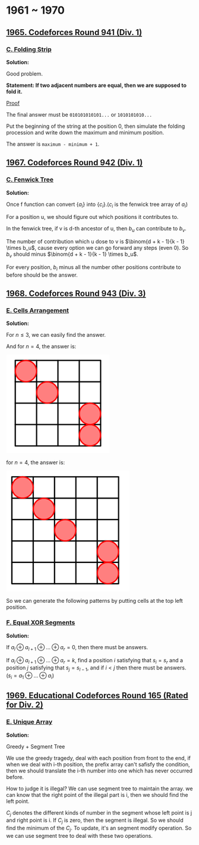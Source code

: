 # 1961 ~ 1970
## [1965. Codeforces Round 941 (Div. 1)](https://codeforces.com/contest/1965)

### [C. Folding Strip](https://codeforces.com/contest/1965/problem/C)

**Solution:**

Good problem.

**Statement: If two adjacent numbers are equal, then we are supposed to fold it.**

[Proof](https://codeforces.com/blog/entry/128914)

The final answer must be `010101010101...` or `1010101010...`

Put the beginning of the string at the position $0$, then simulate the folding procession and write down the maximum and minimum position.

The answer is `maximum - minimum + 1`.

## [1967. Codeforces Round 942 (Div. 1)](https://codeforces.com/contest/1967)

### [C. Fenwick Tree](https://codeforces.com/contest/1967/problem/C)

**Solution:**

Once f function can convert $\{a_i\}$ into $\{c_i\}$.($c_i$ is the fenwick tree array of $a_i$)

For a position u, we should figure out which positions it contributes to.

In the fenwick tree, if v is d-th ancestor of u, then $b_u$ can contribute to $b_v$. 

The number of contribution which u dose to v is $\binom{d + k - 1}{k - 1} \times b_u$, cause every option we can go forward any steps (even $0$).
So $b_v$ should minus $\binom{d + k - 1}{k - 1} \times b_u$.

For every position, $b_i$ minus all the number other positions contribute to before should be the answer.

## [1968. Codeforces Round 943 (Div. 3)](https://codeforces.com/contest/1968)

### [E. Cells Arrangement](https://codeforces.com/contest/1968/problem/E)

**Solution:**

For $n \le 3$, we can easily find the answer.

And for $n = 4$, the answer is:

![1968E-sol1](images/1968/1968E-sol1.png)
    
for $n = 4$, the answer is:

![1968E-sol2](images/1968/1968E-sol2.png)

So we can generate the following patterns by putting cells at the top left position. 
  
### [F. Equal XOR Segments](https://codeforces.com/contest/1968/problem/F)

**Solution:**

If $a_l \oplus a_{l + 1} \oplus ... \oplus a_r = 0$, then there must be answers.

If $a_l \oplus a_{l + 1} \oplus ... \oplus a_r = k$, find a position $i$ satisfying that $s_i = s_r$ and a position $j$ satisfying that $s_j = s_{l - 1}$, and if $i < j$ then there must be answers.
($s_i = a_1 \oplus ... \oplus a_i$)

## [1969. Educational Codeforces Round 165 (Rated for Div. 2)](https://codeforces.com/contest/1969)

### [E. Unique Array](https://codeforces.com/contest/1969/problem/E)

**Solution:**

Greedy + Segment Tree

We use the greedy tragedy, deal with each position from front to the end, 
if when we deal with i-th position, the prefix array can't safisfy the condition, 
then we should translate the i-th number into one which has never occurred before.

How to judge it is illegal? We can use segment tree to maintain the array. 
we can know that the right point of the illegal part is i, then we should find the left point.

$C_j$ denotes the different kinds of number in the segment whose left point is j and right point is i.
If $C_j$ is zero, then the segment is illegal. So we should find the minimum of the $C_j$. 
To update, it's an segment modify operation. So we can use segment tree to deal with these two operations.
